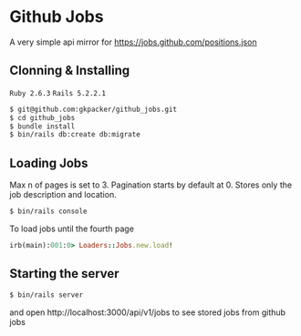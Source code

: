 # Github Jobs

A very simple api mirror for https://jobs.github.com/positions.json

## Clonning & Installing
`Ruby 2.6.3`
`Rails 5.2.2.1`

```bash
$ git@github.com:gkpacker/github_jobs.git
$ cd github_jobs
$ bundle install
$ bin/rails db:create db:migrate
```

## Loading Jobs

Max n of pages is set to 3. Pagination starts by default at 0.
Stores only the job description and location.
```bash
$ bin/rails console
```
To load jobs until the fourth page
```rb
irb(main):001:0> Loaders::Jobs.new.load!
```

## Starting the server

```bash
$ bin/rails server
```

and open http://localhost:3000/api/v1/jobs to see stored jobs from github jobs

